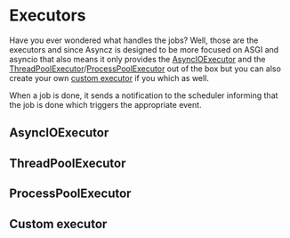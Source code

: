 # Executors

Have you ever wondered what handles the jobs? Well, those are the executors and since Asyncz is
designed to be more focused on ASGI and asyncio that also means it only provides the
[AsyncIOExecutor](#asyncioexecutor) and the
[ThreadPoolExecutor](#threadpoolexecutor)/[ProcessPoolExecutor](#processpoolexecutor) out of the
box but you can also create your own [custom executor](#custom-executor) if you which as well.

When a job is done, it sends a notification to the scheduler informing that the job is done which
triggers the appropriate event.

## AsyncIOExecutor

## ThreadPoolExecutor

## ProcessPoolExecutor

## Custom executor
